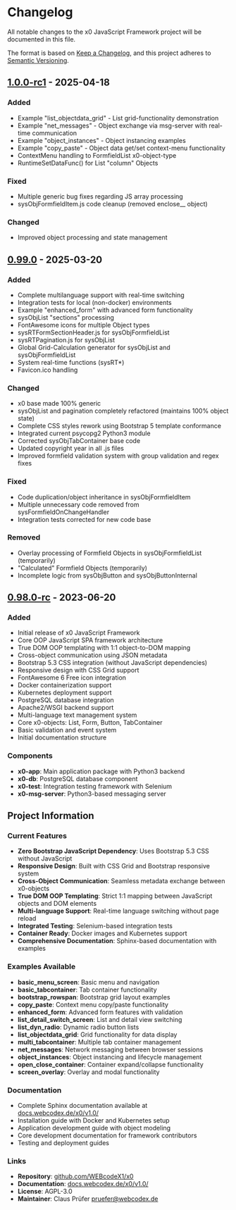 # Changelog

All notable changes to the x0 JavaScript Framework project will be documented in this file.

The format is based on [Keep a Changelog](https://keepachangelog.com/en/1.0.0/),
and this project adheres to [Semantic Versioning](https://semver.org/spec/v2.0.0.html).

## [1.0.0-rc1] - 2025-04-18

### Added
- Example "list_objectdata_grid" - List grid-functionality demonstration
- Example "net_messages" - Object exchange via msg-server with real-time communication
- Example "object_instances" - Object instancing examples
- Example "copy_paste" - Object data get/set context-menu functionality
- ContextMenu handling to FormfieldList x0-object-type
- RuntimeSetDataFunc() for List "column" Objects

### Fixed
- Multiple generic bug fixes regarding JS array processing
- sysObjFormfieldItem.js code cleanup (removed enclose__ object)

### Changed
- Improved object processing and state management

## [0.99.0] - 2025-03-20

### Added
- Complete multilanguage support with real-time switching
- Integration tests for local (non-docker) environments
- Example "enhanced_form" with advanced form functionality
- sysObjList "sections" processing 
- FontAwesome icons for multiple Object types
- sysRTFormSectionHeader.js for sysObjFormfieldList
- sysRTPagination.js for sysObjList
- Global Grid-Calculation generator for sysObjList and sysObjFormfieldList
- System real-time functions (sysRT*)
- Favicon.ico handling

### Changed
- x0 base made 100% generic
- sysObjList and pagination completely refactored (maintains 100% object state)
- Complete CSS styles rework using Bootstrap 5 template conformance
- Integrated current psycopg2 Python3 module
- Corrected sysObjTabContainer base code
- Updated copyright year in all .js files
- Improved formfield validation system with group validation and regex fixes

### Fixed
- Code duplication/object inheritance in sysObjFormfieldItem
- Multiple unnecessary code removed from sysFormfieldOnChangeHandler
- Integration tests corrected for new code base

### Removed
- Overlay processing of Formfield Objects in sysObjFormfieldList (temporarily)
- "Calculated" Formfield Objects (temporarily) 
- Incomplete logic from sysObjButton and sysObjButtonInternal

## [0.98.0-rc] - 2023-06-20

### Added
- Initial release of x0 JavaScript Framework
- Core OOP JavaScript SPA framework architecture
- True DOM OOP templating with 1:1 object-to-DOM mapping
- Cross-object communication using JSON metadata
- Bootstrap 5.3 CSS integration (without JavaScript dependencies)
- Responsive design with CSS Grid support
- FontAwesome 6 Free icon integration
- Docker containerization support
- Kubernetes deployment support
- PostgreSQL database integration
- Apache2/WSGI backend support
- Multi-language text management system
- Core x0-objects: List, Form, Button, TabContainer
- Basic validation and event system
- Initial documentation structure

### Components
- **x0-app**: Main application package with Python3 backend
- **x0-db**: PostgreSQL database component
- **x0-test**: Integration testing framework with Selenium
- **x0-msg-server**: Python3-based messaging server

## Project Information

### Current Features
- **Zero Bootstrap JavaScript Dependency**: Uses Bootstrap 5.3 CSS without JavaScript
- **Responsive Design**: Built with CSS Grid and Bootstrap responsive system
- **Cross-Object Communication**: Seamless metadata exchange between x0-objects
- **True DOM OOP Templating**: Strict 1:1 mapping between JavaScript objects and DOM elements
- **Multi-language Support**: Real-time language switching without page reload
- **Integrated Testing**: Selenium-based integration tests
- **Container Ready**: Docker images and Kubernetes support
- **Comprehensive Documentation**: Sphinx-based documentation with examples

### Examples Available
- **basic_menu_screen**: Basic menu and navigation
- **basic_tabcontainer**: Tab container functionality  
- **bootstrap_rowspan**: Bootstrap grid layout examples
- **copy_paste**: Context menu copy/paste functionality
- **enhanced_form**: Advanced form features with validation
- **list_detail_switch_screen**: List and detail view switching
- **list_dyn_radio**: Dynamic radio button lists
- **list_objectdata_grid**: Grid functionality for data display
- **multi_tabcontainer**: Multiple tab container management
- **net_messages**: Network messaging between browser sessions
- **object_instances**: Object instancing and lifecycle management
- **open_close_container**: Container expand/collapse functionality
- **screen_overlay**: Overlay and modal functionality

### Documentation
- Complete Sphinx documentation available at [docs.webcodex.de/x0/v1.0/](https://docs.webcodex.de/x0/v1.0/)
- Installation guide with Docker and Kubernetes setup
- Application development guide with object modeling
- Core development documentation for framework contributors
- Testing and deployment guides

### Links
- **Repository**: [github.com/WEBcodeX1/x0](https://github.com/WEBcodeX1/x0)
- **Documentation**: [docs.webcodex.de/x0/v1.0/](https://docs.webcodex.de/x0/v1.0/)
- **License**: AGPL-3.0
- **Maintainer**: Claus Prüfer <pruefer@webcodex.de>

[1.0.0-rc1]: https://github.com/WEBcodeX1/x0/compare/v0.99.0...v1.0.0-rc1
[0.99.0]: https://github.com/WEBcodeX1/x0/compare/v0.98.0-rc...v0.99.0
[0.98.0-rc]: https://github.com/WEBcodeX1/x0/releases/tag/v0.98.0-rc